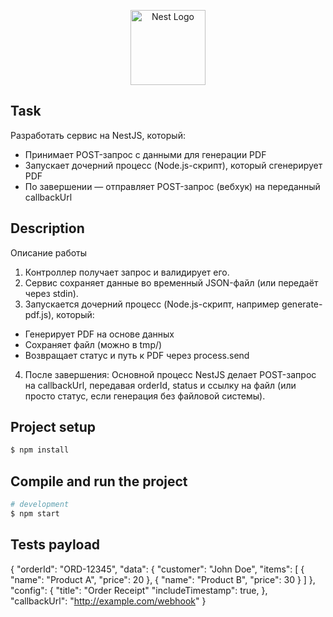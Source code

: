 <p align="center">
  <a href="http://nestjs.com/" target="blank"><img src="https://nestjs.com/img/logo-small.svg" width="120" alt="Nest Logo" /></a>
</p>


## Task
Разработать сервис на NestJS, который:

 - Принимает POST-запрос с данными для генерации PDF
 - Запускает дочерний процесс (Node.js-скрипт), который сгенерирует PDF
 - По завершении — отправляет POST-запрос (вебхук) на переданный callbackUrl

## Description
 Описание работы
1. Контроллер получает запрос и валидирует его.
2. Сервис сохраняет данные во временный JSON-файл (или передаёт через
stdin).
3. Запускается дочерний процесс (Node.js-скрипт, например generate-pdf.js),
который:
 - Генерирует PDF на основе данных
 - Сохраняет файл (можно в tmp/)
 - Возвращает статус и путь к PDF через process.send
4. После завершения:
Основной процесс NestJS делает POST-запрос на callbackUrl,
передавая orderId, status и ссылку на файл (или просто статус, если
генерация без файловой системы).

## Project setup

```bash
$ npm install
```

## Compile and run the project

```bash
# development
$ npm start

```

## Tests payload
{
  "orderId": "ORD-12345",
  "data": {
    "customer": "John Doe",
      "items": [
        { "name": "Product A", "price": 20 },
        { "name": "Product B", "price": 30 }
    ]
  },
  "config": {
    "title": "Order Receipt"
    "includeTimestamp": true,
  },
  "callbackUrl": "http://example.com/webhook"
}
